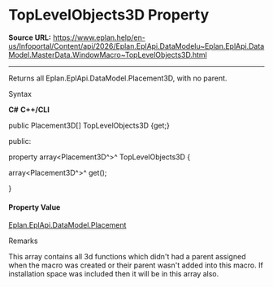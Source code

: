 # TopLevelObjects3D Property

**Source URL:** https://www.eplan.help/en-us/Infoportal/Content/api/2026/Eplan.EplApi.DataModelu~Eplan.EplApi.DataModel.MasterData.WindowMacro~TopLevelObjects3D.html

---

Returns all Eplan.EplApi.DataModel.Placement3D, with no parent.

Syntax

**C#**
**C++/CLI**


public Placement3D[] TopLevelObjects3D {get;}

public:

property array<Placement3D^>^ TopLevelObjects3D {

   array<Placement3D^>^ get();

}


#### Property Value

[Eplan.EplApi.DataModel.Placement](Eplan.EplApi.DataModelu~Eplan.EplApi.DataModel.Placement.html)

Remarks

This array contains all 3d functions which didn't had a parent assigned when the macro was created or their parent wasn't added into this macro. If installation space was included then it will be in this array also.
